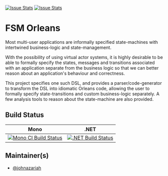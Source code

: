 [![Issue Stats](http://issuestats.com/github/johnazariah/fsm-orleans/badge/issue)](http://issuestats.com/github/johnazariah/fsm-orleans)
[![Issue Stats](http://issuestats.com/github/johnazariah/fsm-orleans/badge/pr)](http://issuestats.com/github/johnazariah/fsm-orleans)

# FSM Orleans

Most multi-user applications are informally specified state-machines with intertwined business-logic and state-management.

With the possibility of using virtual actor systems, it is highly desirable to be able to formally specify the states, messages and transitions associated with an application separate from the business logic so that we can better reason about an application's behaviour and correctness.

This project specifies one such DSL, and provides a parser/code-generator to transform the DSL into idiomatic Orleans code, allowing the user to formally specify state-transitions and custom business-logic separately. 
A few analysis tools to reason about the state-machine are also provided.

## Build Status

Mono | .NET
---- | ----
[![Mono CI Build Status](https://img.shields.io/travis/johnazariah/fsm-orleans/master.svg)](https://travis-ci.org/johnazariah/fsm-orleans) | [![.NET Build Status](https://img.shields.io/appveyor/ci/fsgit/ProjectScaffold/master.svg)](https://ci.appveyor.com/project/fsgit/projectscaffold)

## Maintainer(s)

- [@johnazariah](https://github.com/johnazariah)
